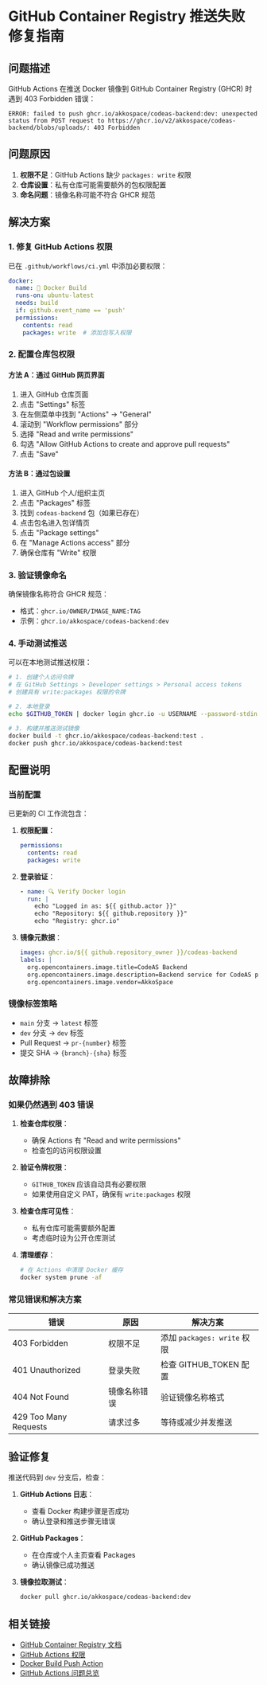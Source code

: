 # GitHub Container Registry 推送失败修复指南

## 问题描述

GitHub Actions 在推送 Docker 镜像到 GitHub Container Registry (GHCR) 时遇到 403 Forbidden 错误：

```
ERROR: failed to push ghcr.io/akkospace/codeas-backend:dev: unexpected status from POST request to https://ghcr.io/v2/akkospace/codeas-backend/blobs/uploads/: 403 Forbidden
```

## 问题原因

1. **权限不足**：GitHub Actions 缺少 `packages: write` 权限
2. **仓库设置**：私有仓库可能需要额外的包权限配置
3. **命名问题**：镜像名称可能不符合 GHCR 规范

## 解决方案

### 1. 修复 GitHub Actions 权限

已在 `.github/workflows/ci.yml` 中添加必要权限：

```yaml
docker:
  name: 🐳 Docker Build
  runs-on: ubuntu-latest
  needs: build
  if: github.event_name == 'push'
  permissions:
    contents: read
    packages: write  # 添加包写入权限
```

### 2. 配置仓库包权限

#### 方法 A：通过 GitHub 网页界面

1. 进入 GitHub 仓库页面
2. 点击 "Settings" 标签
3. 在左侧菜单中找到 "Actions" → "General"
4. 滚动到 "Workflow permissions" 部分
5. 选择 "Read and write permissions"
6. 勾选 "Allow GitHub Actions to create and approve pull requests"
7. 点击 "Save"

#### 方法 B：通过包设置

1. 进入 GitHub 个人/组织主页
2. 点击 "Packages" 标签
3. 找到 `codeas-backend` 包（如果已存在）
4. 点击包名进入包详情页
5. 点击 "Package settings"
6. 在 "Manage Actions access" 部分
7. 确保仓库有 "Write" 权限

### 3. 验证镜像命名

确保镜像名称符合 GHCR 规范：
- 格式：`ghcr.io/OWNER/IMAGE_NAME:TAG`
- 示例：`ghcr.io/akkospace/codeas-backend:dev`

### 4. 手动测试推送

可以在本地测试推送权限：

```bash
# 1. 创建个人访问令牌
# 在 GitHub Settings > Developer settings > Personal access tokens
# 创建具有 write:packages 权限的令牌

# 2. 本地登录
echo $GITHUB_TOKEN | docker login ghcr.io -u USERNAME --password-stdin

# 3. 构建并推送测试镜像
docker build -t ghcr.io/akkospace/codeas-backend:test .
docker push ghcr.io/akkospace/codeas-backend:test
```

## 配置说明

### 当前配置

已更新的 CI 工作流包含：

1. **权限配置**：
   ```yaml
   permissions:
     contents: read
     packages: write
   ```

2. **登录验证**：
   ```yaml
   - name: 🔍 Verify Docker login
     run: |
       echo "Logged in as: ${{ github.actor }}"
       echo "Repository: ${{ github.repository }}"
       echo "Registry: ghcr.io"
   ```

3. **镜像元数据**：
   ```yaml
   images: ghcr.io/${{ github.repository_owner }}/codeas-backend
   labels: |
     org.opencontainers.image.title=CodeAS Backend
     org.opencontainers.image.description=Backend service for CodeAS platform
     org.opencontainers.image.vendor=AkkoSpace
   ```

### 镜像标签策略

- `main` 分支 → `latest` 标签
- `dev` 分支 → `dev` 标签
- Pull Request → `pr-{number}` 标签
- 提交 SHA → `{branch}-{sha}` 标签

## 故障排除

### 如果仍然遇到 403 错误

1. **检查仓库权限**：
   - 确保 Actions 有 "Read and write permissions"
   - 检查包的访问权限设置

2. **验证令牌权限**：
   - `GITHUB_TOKEN` 应该自动具有必要权限
   - 如果使用自定义 PAT，确保有 `write:packages` 权限

3. **检查仓库可见性**：
   - 私有仓库可能需要额外配置
   - 考虑临时设为公开仓库测试

4. **清理缓存**：
   ```bash
   # 在 Actions 中清理 Docker 缓存
   docker system prune -af
   ```

### 常见错误和解决方案

| 错误 | 原因 | 解决方案 |
|------|------|----------|
| 403 Forbidden | 权限不足 | 添加 `packages: write` 权限 |
| 401 Unauthorized | 登录失败 | 检查 GITHUB_TOKEN 配置 |
| 404 Not Found | 镜像名称错误 | 验证镜像名称格式 |
| 429 Too Many Requests | 请求过多 | 等待或减少并发推送 |

## 验证修复

推送代码到 `dev` 分支后，检查：

1. **GitHub Actions 日志**：
   - 查看 Docker 构建步骤是否成功
   - 确认登录和推送步骤无错误

2. **GitHub Packages**：
   - 在仓库或个人主页查看 Packages
   - 确认镜像已成功推送

3. **镜像拉取测试**：
   ```bash
   docker pull ghcr.io/akkospace/codeas-backend:dev
   ```

## 相关链接

- [GitHub Container Registry 文档](https://docs.github.com/en/packages/working-with-a-github-packages-registry/working-with-the-container-registry)
- [GitHub Actions 权限](https://docs.github.com/en/actions/using-jobs/assigning-permissions-to-jobs)
- [Docker Build Push Action](https://github.com/docker/build-push-action)
- [GitHub Actions 问题总览](overview.md)
